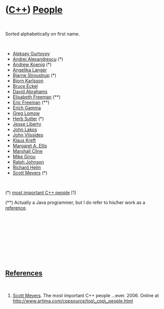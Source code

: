 



 

 

 

 

 

([C++](Cpp.htm)) [People](CppPeople.htm)
========================================

 

Sorted alphabetically on first name.

 

-   [Aleksey Gurtovoy](CppAlekseyGurtovoy.htm)
-   [Andrei Alexandrescu](CppAndreiAlexandrescu.htm) (\*)
-   [Andrew Koenig](CppAndrewKoenig.htm) (\*)
-   [Angelika Langer](CppAngelikaLanger.htm)
-   [Bjarne Stroustrup](CppBjarneStroustrup.htm) (\*)
-   [Bjorn Karlsson](CppBjornKarlsson.htm)
-   [Bruce Eckel](CppBruceEckel.htm)
-   [David Abrahams](CppDavidAbrahams.htm)
-   [Elisabeth Freeman](CppElisabethFreeman.htm) (\*\*)
-   [Eric Freeman](CppEricFreeman.htm) (\*\*)
-   [Erich Gamma](CppErichGamma.htm)
-   [Greg Lomow](CppGregLomow.htm)
-   [Herb Sutter](CppHerbSutter.htm) (\*)
-   [Jesse Liberty](CppJesseLiberty.htm)
-   [John Lakos](CppJohnLakos.htm)
-   [John Vlissides](CppJohnVlissides.htm)
-   [Klaus Kreft](CppKlausKreft.htm)
-   [Margaret A. Ellis](CppMargaretAEllis.htm)
-   [Marshall Cline](CppMarshallCline.htm)
-   [Mike Girou](CppMikeGirou.htm)
-   [Ralph Johnson](CppRalphJohnson.htm)
-   [Richard Helm](CppRichardHelm.htm)
-   [Scott Meyers](CppScottMeyers.htm) (\*)

 

(\*) [most important C++ people](CppMostImportantCppPeople.htm) \[1\]

(\*\*) Actually a Java programmer, but I do refer to his/her work as a
[reference](CppReferences.htm).

 

 

 

 

 

[References](CppReferences.htm)
-------------------------------

 

1.  [Scott Meyers](CppScottMeyers.htm). The most important C++
    people ...ever. 2006. Online at
    http://www.artima.com/cppsource/top\_cpp\_people.html

 

 

 

 

 





 



